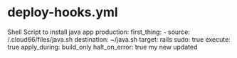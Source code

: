 # deploy-hooks.yml
Shell Script to install java app
production:
    first_thing:
      - source: /.cloud66/files/java.sh
        destination: ~/java.sh
        target: rails
        sudo: true
        execute: true
        apply_during: build_only
        halt_on_error: true
        my new updated

